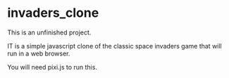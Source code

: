 invaders_clone
==============

This is an unfinished project.

IT is a simple javascript clone of the classic space invaders game that will run in a web browser.

You will need pixi.js to run this.
